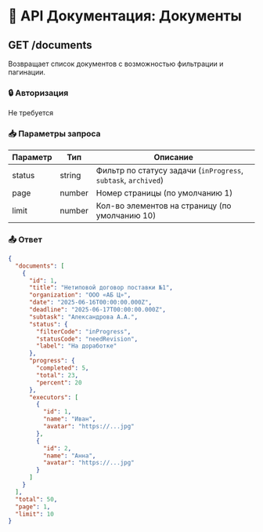 # 📄 API Документация: Документы

## GET /documents

Возвращает список документов с возможностью фильтрации и пагинации.

### 🔒 Авторизация
Не требуется

### 📥 Параметры запроса

| Параметр | Тип     | Описание                                                                 |
|----------|---------|--------------------------------------------------------------------------|
| status   | string  | Фильтр по статусу задачи (`inProgress`, `subtask`, `archived`)           |
| page     | number  | Номер страницы (по умолчанию 1)                                          |
| limit    | number  | Кол-во элементов на страницу (по умолчанию 10)                           |

### 📤 Ответ

```json
{
  "documents": [
    {
      "id": 1,
      "title": "Нетиповой договор поставки №1",
      "organization": "ООО «АБ Ц»",
      "date": "2025-06-16T00:00:00.000Z",
      "deadline": "2025-06-17T00:00:00.000Z",
      "subtask": "Александрова А.А.",
      "status": {
        "filterCode": "inProgress",
        "statusCode": "needRevision",
        "label": "На доработке"
      },
      "progress": {
        "completed": 5,
        "total": 23,
        "percent": 20
      },
      "executors": [
        {
          "id": 1,
          "name": "Иван",
          "avatar": "https://...jpg"
        },
        {
          "id": 2,
          "name": "Анна",
          "avatar": "https://...jpg"
        }
      ]
    }
  ],
  "total": 50,
  "page": 1,
  "limit": 10
}
```
